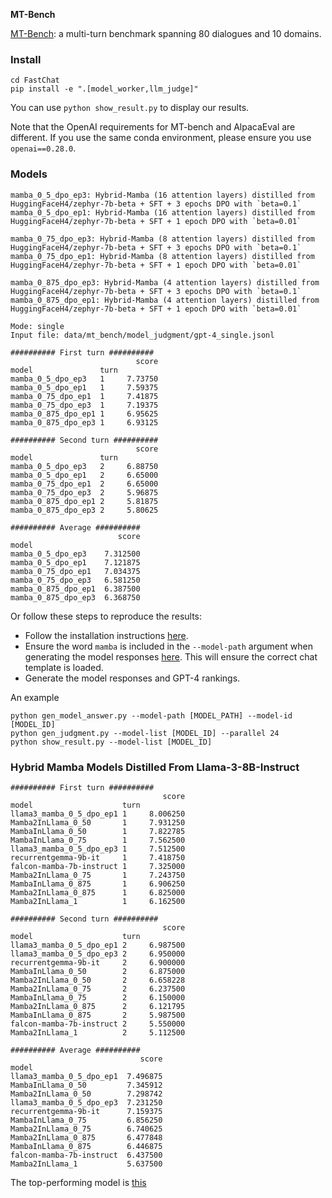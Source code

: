 **MT-Bench**

[MT-Bench](https://huggingface.co/spaces/lmsys/mt-bench): a multi-turn benchmark spanning 80 dialogues and 10 domains.

### Install

```
cd FastChat
pip install -e ".[model_worker,llm_judge]"
```

You can use `python show_result.py` to display our results.

Note that the OpenAI requirements for MT-bench and AlpacaEval are different. If you use the same conda environment, please ensure you use `openai==0.28.0`.

### Models

```
mamba_0_5_dpo_ep3: Hybrid-Mamba (16 attention layers) distilled from HuggingFaceH4/zephyr-7b-beta + SFT + 3 epochs DPO with `beta=0.1`
mamba_0_5_dpo_ep1: Hybrid-Mamba (16 attention layers) distilled from HuggingFaceH4/zephyr-7b-beta + SFT + 1 epoch DPO with `beta=0.01`

mamba_0_75_dpo_ep3: Hybrid-Mamba (8 attention layers) distilled from HuggingFaceH4/zephyr-7b-beta + SFT + 3 epochs DPO with `beta=0.1`
mamba_0_75_dpo_ep1: Hybrid-Mamba (8 attention layers) distilled from HuggingFaceH4/zephyr-7b-beta + SFT + 1 epoch DPO with `beta=0.01`

mamba_0_875_dpo_ep3: Hybrid-Mamba (4 attention layers) distilled from HuggingFaceH4/zephyr-7b-beta + SFT + 3 epochs DPO with `beta=0.1`
mamba_0_875_dpo_ep1: Hybrid-Mamba (4 attention layers) distilled from HuggingFaceH4/zephyr-7b-beta + SFT + 1 epoch DPO with `beta=0.01`
```

```
Mode: single
Input file: data/mt_bench/model_judgment/gpt-4_single.jsonl

########## First turn ##########
                            score
model               turn
mamba_0_5_dpo_ep3   1     7.73750
mamba_0_5_dpo_ep1   1     7.59375
mamba_0_75_dpo_ep1  1     7.41875
mamba_0_75_dpo_ep3  1     7.19375
mamba_0_875_dpo_ep1 1     6.95625
mamba_0_875_dpo_ep3 1     6.93125

########## Second turn ##########
                            score
model               turn
mamba_0_5_dpo_ep3   2     6.88750
mamba_0_5_dpo_ep1   2     6.65000
mamba_0_75_dpo_ep1  2     6.65000
mamba_0_75_dpo_ep3  2     5.96875
mamba_0_875_dpo_ep1 2     5.81875
mamba_0_875_dpo_ep3 2     5.80625

########## Average ##########
                        score
model
mamba_0_5_dpo_ep3    7.312500
mamba_0_5_dpo_ep1    7.121875
mamba_0_75_dpo_ep1   7.034375
mamba_0_75_dpo_ep3   6.581250
mamba_0_875_dpo_ep1  6.387500
mamba_0_875_dpo_ep3  6.368750
```

Or follow these steps to reproduce the results:

* Follow the installation instructions [here](https://github.com/lm-sys/FastChat/tree/main/fastchat/llm_judge). 
* Ensure the word `mamba` is included in the `--model-path` argument when generating the model responses [here](https://github.com/lm-sys/FastChat/tree/main/fastchat/llm_judge#step-1-generate-model-answers-to-mt-bench-questions). This will ensure the correct chat template is loaded.
* Generate the model responses and GPT-4 rankings.

An example

```
python gen_model_answer.py --model-path [MODEL_PATH] --model-id [MODEL_ID]
python gen_judgment.py --model-list [MODEL_ID] --parallel 24
python show_result.py --model-list [MODEL_ID]
```

### Hybrid Mamba Models Distilled From Llama-3-8B-Instruct	


```
########## First turn ##########
                                  score
model                    turn
llama3_mamba_0_5_dpo_ep1 1     8.006250
Mamba2InLlama_0_50       1     7.931250
MambaInLlama_0_50        1     7.822785
MambaInLlama_0_75        1     7.562500
llama3_mamba_0_5_dpo_ep3 1     7.512500
recurrentgemma-9b-it     1     7.418750
falcon-mamba-7b-instruct 1     7.325000
Mamba2InLlama_0_75       1     7.243750
MambaInLlama_0_875       1     6.906250
Mamba2InLlama_0_875      1     6.825000
Mamba2InLlama_1          1     6.162500

########## Second turn ##########
                                  score
model                    turn
llama3_mamba_0_5_dpo_ep1 2     6.987500
llama3_mamba_0_5_dpo_ep3 2     6.950000
recurrentgemma-9b-it     2     6.900000
MambaInLlama_0_50        2     6.875000
Mamba2InLlama_0_50       2     6.658228
Mamba2InLlama_0_75       2     6.237500
MambaInLlama_0_75        2     6.150000
Mamba2InLlama_0_875      2     6.121795
MambaInLlama_0_875       2     5.987500
falcon-mamba-7b-instruct 2     5.550000
Mamba2InLlama_1          2     5.112500

########## Average ##########
                             score
model
llama3_mamba_0_5_dpo_ep1  7.496875
MambaInLlama_0_50         7.345912
Mamba2InLlama_0_50        7.298742
llama3_mamba_0_5_dpo_ep3  7.231250
recurrentgemma-9b-it      7.159375
MambaInLlama_0_75         6.856250
Mamba2InLlama_0_75        6.740625
Mamba2InLlama_0_875       6.477848
MambaInLlama_0_875        6.446875
falcon-mamba-7b-instruct  6.437500
Mamba2InLlama_1           5.637500
```

The top-performing model is [this](https://huggingface.co/JunxiongWang/llama3_mamba_0_5_dpo_ep1)